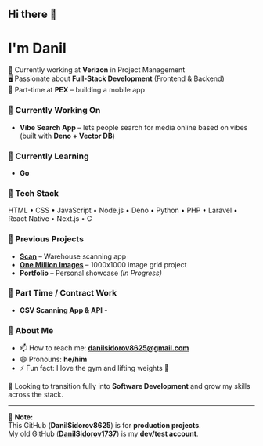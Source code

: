 ## Hi there 👋

# I'm Danil  

💼 Currently working at **Verizon** in Project Management  
🖥️ Passionate about **Full-Stack Development** (Frontend & Backend)  
📱 Part-time at **PEX** – building a mobile app  

### 🔭 Currently Working On
- **Vibe Search App** – lets people search for media online based on vibes (built with **Deno + Vector DB**)  

### 🌱 Currently Learning
- **Go**  

### 🔧 Tech Stack
HTML • CSS • JavaScript • Node.js • Deno • Python • PHP • Laravel • React Native • Next.js • C  

### 📂 Previous Projects
- **[Scan](https://scans.omnaris.xyz/)** – Warehouse scanning app  
- **[One Million Images](https://omnaris.xyz/)** – 1000x1000 image grid project 
- **Portfolio** – Personal showcase *(In Progress)*

### 💼 Part Time / Contract Work
- **CSV Scanning App & API** - 

### 💬 About Me
- 📫 How to reach me: **danilsidorov8625@gmail.com**  
- 😄 Pronouns: **he/him**  
- ⚡ Fun fact: I love the gym and lifting weights 💪  

🌟 Looking to transition fully into **Software Development** and grow my skills across the stack.  

---

📌 **Note:**  
This GitHub (**DanilSidorov8625**) is for **production projects**.  
My old GitHub (**[DanilSidorov1737](https://github.com/DanilSidorov1737)**) is my **dev/test account**.  
